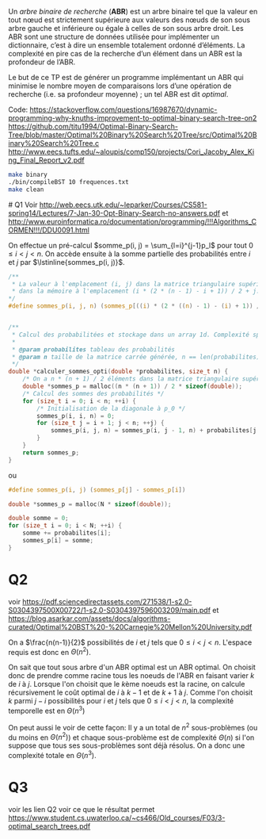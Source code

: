 Un _arbre binaire de recherche_ (**ABR**) est un arbre binaire tel que la valeur en tout nœud est strictement supérieure aux valeurs des nœuds de son sous arbre gauche et inférieure ou égale à celles de son sous arbre droit.
Les ABR sont une structure de données utilisée pour implémenter un dictionnaire, c’est à dire un ensemble totalement ordonné d’éléments. La complexité en pire cas de la recherche d’un élément dans un ABR est la profondeur de l’ABR.

Le but de ce TP est de générer un programme implémentant un ABR qui minimise le nombre moyen de
comparaisons lors d’une opération de recherche (i.e. sa profondeur moyenne) ; un tel ABR est dit _optimal_.

Code: https://stackoverflow.com/questions/16987670/dynamic-programming-why-knuths-improvement-to-optimal-binary-search-tree-on2
https://github.com/titu1994/Optimal-Binary-Search-Tree/blob/master/Optimal%20Binary%20Search%20Tree/src/Optimal%20Binary%20Search%20Tree.c
http://www.eecs.tufts.edu/~aloupis/comp150/projects/Cori_Jacoby_Alex_King_Final_Report_v2.pdf


```bash
make binary
./bin/compileBST 10 frequences.txt
make clean
```

# Q1
Voir http://web.eecs.utk.edu/~leparker/Courses/CS581-spring14/Lectures/7-Jan-30-Opt-Binary-Search-no-answers.pdf et http://www.euroinformatica.ro/documentation/programming/!!!Algorithms_CORMEN!!!/DDU0091.html

On effectue un pré-calcul $somme_p(i, j) = \sum_{l=i}^{j-1}p_l$ pour tout $0 \leq i < j < n$. On accède ensuite à la somme partielle des probabilités entre $i$ et $j$ par $\lstinline{sommes_p(i, j)}$.

```C
/** 
 * La valeur à l'emplacement (i, j) dans la matrice triangulaire supérieure se trouve 
 * dans la mémoire à l'emplacement (i * (2 * (n - 1) - i + 1)) / 2 + j.
*/
#define sommes_p(i, j, n) (sommes_p[((i) * (2 * ((n) - 1) - (i) + 1)) / 2 + (j)])


/**
 * Calcul des probabilitées et stockage dans un array 1d. Complexité spatiale et temporelle en O((n * (n + 1)) / 2).
 *
 * @param probabilites tableau des probabilités
 * @param n taille de la matrice carrée générée, n == len(probabilites) + 1
 */
double *calculer_sommes_opti(double *probabilites, size_t n) {
    /* On a n * (n + 1) / 2 éléments dans la matrice triangulaire supérieure avec la diagonale centrale nulle */
    double *sommes_p = malloc((n * (n + 1)) / 2 * sizeof(double));
    /* Calcul des sommes des probabilités */
    for (size_t i = 0; i < n; ++i) {
        /* Initialisation de la diagonale à p_0 */
        sommes_p(i, i, n) = 0;
        for (size_t j = i + 1; j < n; ++j) {
            sommes_p(i, j, n) = sommes_p(i, j - 1, n) + probabilites[j - 1];
        }
    }
    return sommes_p;
}
```
ou
```C
#define sommes_p(i, j) (sommes_p[j] - sommes_p[i])

double *sommes_p = malloc(N * sizeof(double));

double somme = 0;
for (size_t i = 0; i < N; ++i) {
	somme += probabilites[i];
	sommes_p[i] = somme;
}
```

# Q2
voir https://pdf.sciencedirectassets.com/271538/1-s2.0-S0304397500X00722/1-s2.0-S0304397596003209/main.pdf et https://blog.asarkar.com/assets/docs/algorithms-curated/Optimal%20BST%20-%20Carnegie%20Mellon%20University.pdf

On a $\frac{n(n-1)}{2}$ possibilités de $i$ et $j$ tels que $0 \leq i < j < n$. L'espace requis est donc en $\Theta(n^2)$.

On sait que tout sous arbre d'un ABR optimal est un ABR optimal. On choisit donc de prendre comme racine tous les noeuds de l'ABR en faisant varier $k$ de $i$ à $j$. Lorsque l'on choisit que le $k$ème noeuds est la racine, on calcule récursivement le coût optimal de $i$ à $k - 1$ et de $k + 1$ à $j$. Comme l'on choisit $k$ parmi $j - i$ possibilités pour $i$ et $j$ tels que $0 \leq i < j < n$, la complexité temporelle est en $\Theta(n^3)$

On peut aussi le voir de cette façon:
Il y a un total de $n^2$ sous-problèmes (ou du moins en $\Theta(n^2)$) et chaque sous-problème est de complexité $\Theta(n)$ si l'on suppose que tous ses sous-problèmes sont déjà résolus. On a donc une complexité totale en $\Theta(n^3)$.

# Q3
voir les lien Q2
voir ce que le résultat permet https://www.student.cs.uwaterloo.ca/~cs466/Old_courses/F03/3-optimal_search_trees.pdf

